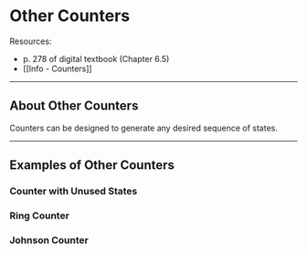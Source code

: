 # Other Counters

Resources:

- p. 278 of digital textbook (Chapter 6.5)
- [[Info - Counters]]

---

## About Other Counters

Counters can be designed to generate any desired sequence of states.

---

## Examples of Other Counters

### Counter with Unused States

### Ring Counter

### Johnson Counter


